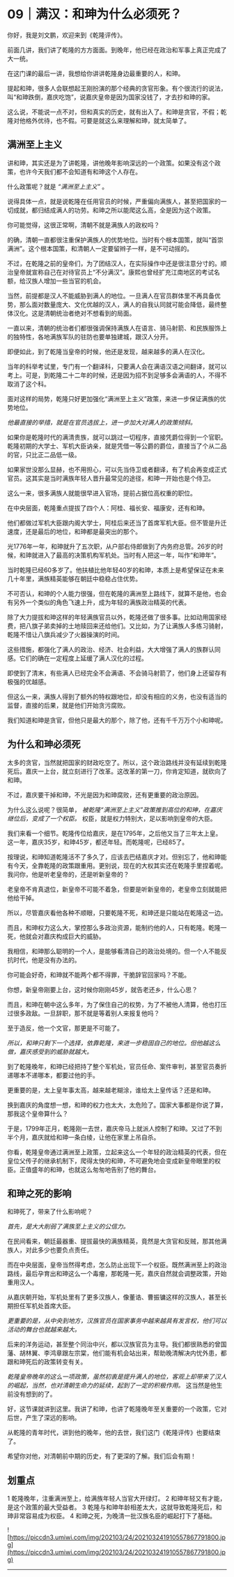 # 09｜满汉：和珅为什么必须死？

你好，我是刘文鹏，欢迎来到《乾隆评传》。

前面几讲，我们讲了乾隆的方方面面。到晚年，他已经在政治和军事上真正完成了大一统。

在这门课的最后一讲，我想给你讲讲乾隆身边最重要的人，和珅。

提起和珅，很多人会联想起王刚扮演的那个经典的贪官形象。有个很流行的说法，叫“和珅跌倒，嘉庆吃饱”，说嘉庆皇帝是因为国家没钱了，才去抄和珅的家。

这么说，不能说一点不对，但和真实的历史，就有出入了。和珅是贪官，不假；乾隆对他格外优待，也不假。可要是就这么来理解和珅，就太简单了。

## 满洲至上主义

讲和珅，其实还是为了讲乾隆，讲他晚年影响深远的一个政策。如果没有这个政策，也许今天我们都不会知道有和珅这个人存在。

什么政策呢？就是 *“满洲至上主义”* 。

说得具体一点，就是说乾隆在任用官员的时候，严重偏向满族人，甚至把国家的一切成就，都归结成满人的功劳。和珅之所以能爬这么高，全是因为这个政策。

你可能觉得，这很正常啊，清朝不就是满族人的政权吗？

的确，清朝一直都很注重保护满族人的优势地位。当时有个根本国策，就叫“首崇满洲”。这个根本国策，和清朝人一定要留辫子一样，是不可动摇的。

不过，在乾隆之前的皇帝们，为了团结汉人，在实际操作中还是很注意分寸的。顺治皇帝就宣称自己在对待官员上“不分满汉”。康熙也曾经扩充江南地区的考试名额，给汉族人增加一些当官的机会。

当然，前提都是汉人不能威胁到满人的地位。一旦满人在官员群体里不再具备优势，那么面对数量庞大、文化优越的汉人，满人的自我认同就可能会降低，最终整体汉化。这是清朝统治者绝对不想看到的局面。

一直以来，清朝的统治者们都很强调保持满族人在语言、骑马射箭、和民族服饰上的独特性，各地满族军队的驻防也要单独建城，跟汉人分开。

即便如此，到了乾隆当皇帝的时候，他还是发现，越来越多的满人在汉化。

当年的科举考试里，专门有一个翻译科，只要满人会在满语汉语之间翻译，就可以考上。可是，到乾隆二十二年的时候，还是因为招不到足够多会满语的人，不得不取消了这个科。

面对这样的局势，乾隆只好更加强化“满洲至上主义”政策，来进一步保证满族的优势地位。

 *他最直接的举措，就是在官员选拔上，进一步加大对满人的政策倾斜。*

如果你是乾隆时代的满清贵族，就可以跳过一切程序，直接凭爵位得到一个官职。乾隆初期的大学士、军机大臣讷亲，就是凭借一等公爵的爵位，直接当了个从二品的官，只比正二品低一级。

如果家世没那么显赫，也不用担心，可以先当侍卫或者翻译，有了机会再变成正式官员。这其实是当时满族年轻人晋升最常见的途径，和珅一开始也是个侍卫。

这么一来，很多满族人就能很早进入官场，提前占据位高权重的职位。

在中央层面，乾隆重点提拔了四个人：阿桂、福长安、福康安，还有和珅。

他们都做过军机大臣跟内阁大学士，阿桂后来还当了首席军机大臣。但不管是升迁速度，还是最后的地位，和珅都是最突出的那个。

光1776年一年，和珅就升了五次职，从户部右侍郎做到了内务府总管。26岁的时候，和珅就进入了最高的决策机构军机处。当时有人把这一年，叫作“和珅年”。

当时乾隆已经60多岁了。他扶植比他年轻40岁的和珅，本质上是希望保证在未来几十年里，满族精英能够在朝廷中稳稳占住优势。

不可否认，和珅的个人能力很强，但在乾隆的满洲至上路线下，就算不是他，也会有另外一个类似的角色飞速上升，成为年轻的满族政治精英的代表。

除了大力提拔和珅这样的年轻满族官员以外，乾隆还做了很多事。比如动用国家经费，把八旗子弟卖掉的土地赎回来还给他们。又比如，为了让满族人多练习骑射，乾隆不惜让八旗兵减少了火器操演的时间。

这些措施，都强化了满人的政治、经济、社会利益，大大增强了满人的族群认同感。它们的确在一定程度上延缓了满人汉化的过程。

即使到了清末，有些满人已经完全不会满语、不会骑马射箭了，他们身上还留存有极强的优越感。

但这么一来，满族人得到了额外的特权跟地位，却没有相应的义务，也没有适当的监督，直接的后果，就是他们开始贪污腐败。

我们知道和珅是贪官，但他只是最大的那个，除了他，还有千千万万个小和珅呢。

## 为什么和珅必须死

太多的贪官，当然就把国家的财政吃空了。所以，这个政治路线并没有延续到乾隆死后。嘉庆一上台，就立刻进行了改革。这改革的第一刀，你肯定知道，就砍向了和珅。

不过，嘉庆要干掉和珅，不光是因为和珅腐败，还有更重要的政治原因。

为什么这么说呢？很简单， *被乾隆“满洲至上主义”政策推到高位的和珅，在嘉庆继位后，变成了一个权臣。* 权臣，就是权力特别大，足以影响到皇帝的大臣。

我们来看一个细节。乾隆传位给嘉庆，是在1795年，之后他又当了三年太上皇。这一年，嘉庆35岁，和珅45岁，都还年轻。而乾隆呢，已经85了。

按理说，和珅知道乾隆活不了多久了，应该去巴结嘉庆才对。但别忘了，他和珅能有今天，全靠乾隆的政策跟重用。更别说，现在的大权其实还在乾隆手里捏着呢。我问你，他是听老皇帝的，还是听新皇帝的？

老皇帝不肯真退位，新皇帝不可能不着急，但要是听新皇帝的，老皇帝立刻就能把他给干掉。

所以，尽管嘉庆看他各种不顺眼，只要乾隆不死，和珅还是只能站在乾隆这一边。

而且，和珅权力这么大，掌控那么多政治资源，能制约他的人，只有乾隆。乾隆一死，他就会对嘉庆构成巨大的威胁。

我相信，和珅那么聪明的一个人，是能够看清自己的政治处境的。但一个人不能反抗时代，他是没有办法的。

你可能会好奇，和珅就不能两个都不得罪，干脆辞官回家吗？不能。

你想，新皇帝刚要上台，这时候你刚刚45岁，就告老还乡，什么心思？

而且，和珅在朝中这么多年，为了保住自己的权势，为了不被他人清算，他也打压过很多政敌。一旦辞职，那不就是等着别人来报复他吗？

至于造反，他一个文官，那更是不可能了。

 *所以，和珅只剩下一个选择，依靠乾隆，来进一步稳固自己的地位。但他越这么做，嘉庆感受到的威胁就越大。*

到了乾隆晚年，和珅已经把持了整个军机处，官员任命、案件审判，甚至官员奏折递哪本不递哪本，都要过他的手。

更重要的是，太上皇年事太高，越来越老糊涂，谁给太上皇传话？还是和珅。

换到嘉庆的角度想一想，和珅的权力也太大，太危险了。国家大事都是你说了算，那我这个皇帝算什么？

于是，1799年正月，乾隆刚一去世，嘉庆帝马上就派人控制了和珅。又过了不到半个月，嘉庆就给和珅一条白绫，让他在家里上吊自杀。

你看，乾隆皇帝通过满洲至上政策，立起来这么一个年轻的政治精英的代表，但在皇位父传子的继承机制下，爬得太快的和珅，不可避免地会变成新皇帝眼里的权臣。正值盛年的和珅，也就这么匆匆地告别了他的舞台。

## 和珅之死的影响

和珅死了，带来了什么影响呢？

 *首先，是大大削弱了满族至上主义的公信力。*

在民间看来，朝廷最器重、提拔最快的满族精英，竟然是大贪官和反贼，那其他满族人，对此多少也要负点责任。

而在中央层面，皇帝当然得考虑，怎么防止出现下一个权臣。既然满洲至上的政治路线，最后孕育出和珅这么一个毒瘤，那乾隆一死，嘉庆自然就会调整政策，开始重用汉人。

从嘉庆朝开始，军机处里有了更多汉族人，像董诰、曹振镛这样的汉族人，甚至长期担任军机处首席大臣。

 *更重要的是，从中央到地方，汉族官员在国家事务中越来越具有发言权，他们可以活动的舞台也就越来越大。*

后来的洋务运动，甚至整个同治中兴，都以汉族官员为主导。我们都很熟悉的曾国藩、胡林翼、李鸿章跟左宗棠，他们能有机会站出来，帮助晚清解决内忧外患，都跟和珅死后的政策转变有关。

 *乾隆皇帝晚年的这么一项政策，虽然初衷是提升满人的地位，客观上却带来了汉人的崛起，当然，也对清朝生命力的延续，起到了一定的积极作用。* 这当然是他生前没有想到的了。

好，这节课就讲到这里。我讲了和珅，也讲了乾隆晚年至关重要的一个政策，它对后世，产生了深远的影响。

从乾隆的青年时代，讲到他的晚年，他的去世，我们这门《乾隆评传》也要结束了。

希望你对他，对清朝前中期的历史，有了更深的了解。我们后会有期！

## 划重点

1 乾隆晚年，注重满洲至上，给满族年轻人当官大开绿灯。
2 和珅年轻又有才能，是这个政策的最大受益者。
3 乾隆与和珅年龄相差太大，这就导致乾隆死后，和珅非常容易成为权臣。
4 和珅之死，为晚清一批汉族名臣的崛起打下了基础。


![https://piccdn3.umiwi.com/img/202103/24/202103241910557867791800.jpg](https://piccdn3.umiwi.com/img/202103/24/202103241910557867791800.jpg)

---
